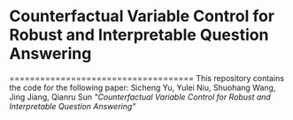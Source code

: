 # Counterfactual Variable Control for Robust and Interpretable Question Answering
====================================
This repository contains the code for the following paper:
Sicheng Yu, Yulei Niu, Shuohang Wang, Jing Jiang, Qianru Sun *"Counterfactual Variable Control for Robust and Interpretable Question Answering"*

